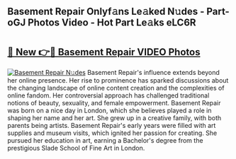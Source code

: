 ## Basement Repair Onlyf𝚊ns Le𝚊ked N𝚞des - Part-oGJ Photos Video - Hot Part Le𝚊ks eLC6R

# <h2><a href="http://ac51872.deff.icu/?id=Basement+Repair">🔗 New 👉🔴 Basement Repair VIDEO Photos</a></h2>

[![Basement Repair N𝚞des](https://i.imgur.com/rIISA9y.gif)](http://ac51872.deff.icu/?id=Basement+Repair)
Basement Repair's influence extends beyond her online presence. Her rise to prominence has sparked discussions about the changing landscape of online content creation and the complexities of online fandom. Her controversial approach has challenged traditional notions of beauty, sexuality, and female empowerment. Basement Repair was born on a nice day in London, which she believes played a role in shaping her name and her art. She grew up in a creative family, with both parents being artists. Basement Repair's early years were filled with art supplies and museum visits, which ignited her passion for creating. She pursued her education in art, earning a Bachelor's degree from the prestigious Slade School of Fine Art in London.
